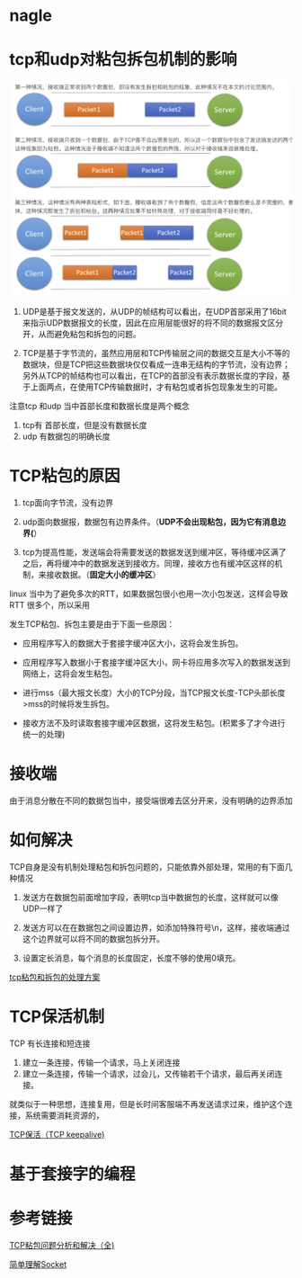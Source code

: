 # nagle

# tcp和udp对粘包拆包机制的影响

![粘包机制](https://github.com/wabc1994/InterviewRecord/blob/master/NIO/tcp%E7%B2%98%E5%8C%85.png)

1. UDP是基于报文发送的，从UDP的帧结构可以看出，在UDP首部采用了16bit来指示UDP数据报文的长度，因此在应用层能很好的将不同的数据报文区分开，从而避免粘包和拆包的问题。

2. TCP是基于字节流的，虽然应用层和TCP传输层之间的数据交互是大小不等的数据块，但是TCP把这些数据块仅仅看成一连串无结构的字节流，没有边界；另外从TCP的帧结构也可以看出，在TCP的首部没有表示数据长度的字段，基于上面两点，在使用TCP传输数据时，才有粘包或者拆包现象发生的可能。


注意tcp 和udp 当中首部长度和数据长度是两个概念

1. tcp有 首部长度，但是没有数据长度
2. udp 有数据包的明确长度

# TCP粘包的原因


1. tcp面向字节流，没有边界


2. udp面向数据报，数据包有边界条件。（**UDP不会出现粘包，因为它有消息边界(**）
3. tcp为提高性能，发送端会将需要发送的数据发送到缓冲区，等待缓冲区满了之后，再将缓冲中的数据发送到接收方。同理，接收方也有缓冲区这样的机制，来接收数据。（**固定大小的缓冲区**）


linux 当中为了避免多次的RTT，如果数据包很小也用一次小包发送，这样会导致RTT 很多个，所以采用


发生TCP粘包、拆包主要是由于下面一些原因：


-  应用程序写入的数据大于套接字缓冲区大小，这将会发生拆包。

-  应用程序写入数据小于套接字缓冲区大小，网卡将应用多次写入的数据发送到网络上，这将会发生粘包。

-  进行mss（最大报文长度）大小的TCP分段，当TCP报文长度-TCP头部长度>mss的时候将发生拆包。

-  接收方法不及时读取套接字缓冲区数据，这将发生粘包。(积累多了才今进行统一的处理)

# 接收端
由于消息分散在不同的数据包当中，接受端很难去区分开来，没有明确的边界添加

# 如何解决
TCP自身是没有机制处理粘包和拆包问题的，只能依靠外部处理，常用的有下面几种情况

1. 发送方在数据包前面增加字段，表明tcp当中数据包的长度，这样就可以像UDP一样了


2. 发送方可以在在数据包之间设置边界，如添加特殊符号\n，这样，接收端通过这个边界就可以将不同的数据包拆分开。

3. 设置定长消息，每个消息的长度固定，长度不够的使用0填充。



[tcp粘包和拆包的处理方案](https://blog.csdn.net/feng020a/article/details/60587726)


# TCP保活机制

TCP 有长连接和短连接

1. 建立一条连接，传输一个请求，马上关闭连接
2. 建立一条连接，传输一个请求，过会儿，又传输若干个请求，最后再关闭连接。

就类似于一种思想，连接复用，但是长时间客服端不再发送请求过来，维护这个连接，系统需要消耗资源的，

[TCP保活（TCP keepalive)](http://www.vants.org/?post=162)

# 基于套接字的编程

# 参考链接
[TCP粘包问题分析和解决（全)](https://blog.csdn.net/ljwy1234/article/details/79518090)

[简单理解Socket](https://www.cnblogs.com/dolphinX/p/3460545.html)

